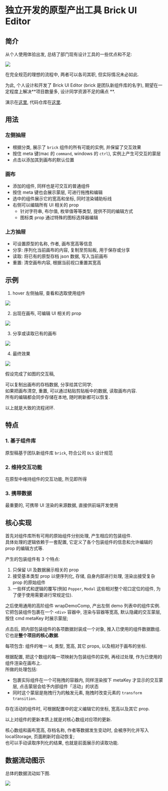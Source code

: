 # 独立开发的原型产出工具 Brick UI Editor

## 简介

从个人使用体验出发, 总结了部门现有设计工具的一些优点和不足:

![](../images/brick-ui-editor/comparison.png)

在完全规范的理想的流程中, 两者可以各司其职, 但实际情况未必如此.

为此, 个人设计和开发了 Brick UI Editor (brick 是团队新组件库的名字), 期望在一定程度上解决**项目数量多, 设计同学资源不足的痛点
**.

演示在[这里](https://youknowznm.github.io/demos/brick-ui-editor/),
代码仓库在[这里](https://github.com/youknowznm/brick-ui-editor).

## 用法

### 左侧抽屉

- 根据分类, 展示了 `brick` 组件的所有可能的实例, 并保留了交互效果
- 按住 meta 键(mac 的 `command`, windows 的 `ctrl`), 实例上产生可交互的蒙层
- 点击以添加其到画布的默认位置

### 画布

- 添加的组件, 同样也是可交互的普通组件
- 按住 meta 键也会展示蒙层, 可进行拖拽和编辑
- 选中的组件展示它的宽高和坐标, 同时渲染辅助标线
- 右侧可以编辑所有 UI 相关的 prop
    - 针对字符串, 布尔值, 枚举值等等类型, 提供不同的编辑方式
    - 图标类 prop 通过特殊的图标选择器编辑

### 上方抽屉

- 可设置原型的名称, 作者, 画布宽高等信息
- 分享: 序列化当前画布的内容, 复制至剪贴板, 用于保存或分享
- 读取: 将已有的原型存档 json 数据, 写入当前画布
- 重置: 清空画布内容, 根据当前视口重置其宽高

## 示例

1. hover 左侧抽屉, 查看和选取使用组件

![](../images/brick-ui-editor/demo-1.png)

2. 出现在画布, 可编辑 UI 相关的 prop

![](../images/brick-ui-editor/demo-2.png)

3. 分享或读取已有的画布

![](../images/brick-ui-editor/demo-3.png)

4. 最终效果

![](../images/brick-ui-editor/demo-4.png)

假设完成了如图的交互稿,

可以复制出画布的存档数据, 分享给其它同学;   
如果把画布清空, 重置, 可以通过粘贴剪贴板中的数据, 读取画布内容.  
所有的编辑都会同步存储在本地, 随时刷新都可以恢复.

以上就是大致的流程闭环.

## 特点

### 1. 基于组件库

原型稿基于团队新组件库 `brick`, 符合公司 `DLS` 设计规范

### 2. 维持交互功能

在原型中维持组件的交互功能, 所见即所得

### 3. 携带数据

最重要的, 可携带 UI 渲染的来源数据, 直接供前端开发使用

## 核心实现

首先对组件库所有可用的原始组件分别处理, 产生相应的包装组件.  
具体处理的逻辑依赖于一套配置, 它定义了各个包装组件的信息和允许编辑的 prop 的编辑方式等.

产生的包装组件有 3 个特点:

1. 只保留 UI 及数据展示相关的 prop
2. 接受基本类型 prop 以便序列化, 存储, 自身内部进行处理, 渲染出接受复杂 prop 的原始组件
3. 一些样式和逻辑的覆写(例如 `Popper`, `Modal` 这些相对整个视口定位的组件, 为了便于使用需要进行常规定位).

之后使用通用的高阶组件 wrapDemoComp, 产出左侧 demo 列表中的组件实例. 它把包装组件包裹在一个 `<div>` 容器中, 渲染与容器等宽高,
默认隐藏的交互蒙层, 按住 cmd metaKey 时展示蒙层;

点击后, 把内部包装组件的各项数据封装成一个对象, 推入已使用的组件数据数组. 它也是**整个项目的核心数据**.

每项包含: 组件的唯一 id, 类型, 宽高, 其它 props, 以及相对于画布的坐标.

根据配置, 把这个数组的每一项映射为包装组件的实例, 再经过处理, 作为已使用的组件渲染在画布上.  
所做的处理包括:

- 包裹实际组件在一个可拖拽的容器内, 同样渲染按下 metaKey 才显示的交互蒙层, 点击蒙层会给予内部组件「活动」的状态
- 同时这个蒙层是拖拽行为的触发元素, 拖拽时改变元素的 `transform transition`.

存在活动的组件时, 可根据配置中的定义编辑它的坐标, 宽高以及其它 prop.

以上对组件的更新本质上就是对核心数组对应项的更新.

核心数组和画布宽高, 存档名称, 作者等数据发生变动时, 会被序列化并写入 localStorage, 页面刷新时自动恢复;  
也可以手动读取序列化的结果, 也就是前面展示的读取功能.

## 数据流动图示

总体的数据流动如下图.

![](../images/brick-ui-editor/flow.png)